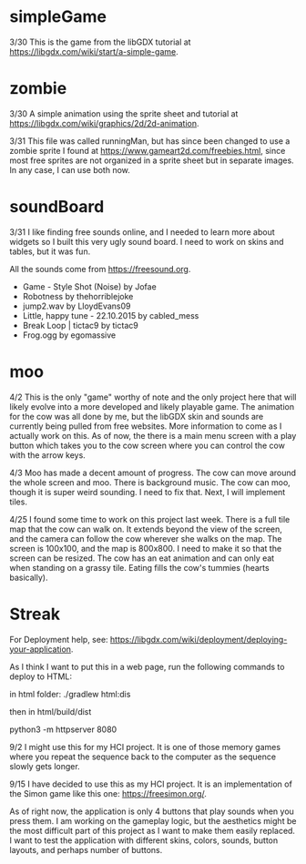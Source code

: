 # simpleGame

3/30
This is the game from the libGDX tutorial at https://libgdx.com/wiki/start/a-simple-game.

# zombie

3/30
A simple animation using the sprite sheet and tutorial at https://libgdx.com/wiki/graphics/2d/2d-animation.

3/31
This file was called runningMan, but has since been changed to use a zombie sprite I found at https://www.gameart2d.com/freebies.html, since most free sprites are not organized in a sprite sheet but in separate images. In any case, I can use both now.

# soundBoard

3/31
I like finding free sounds online, and I needed to learn more about widgets so I built this very ugly sound board. I need to work on skins and tables, but it was fun.

All the sounds come from https://freesound.org.

* Game - Style Shot (Noise) by Jofae
* Robotness by thehorriblejoke
* jump2.wav by LloydEvans09
* Little, happy tune - 22.10.2015 by cabled_mess
* Break Loop | tictac9 by tictac9
* Frog.ogg by egomassive

# moo

4/2
This is the only "game" worthy of note and the only project here that will likely evolve into a more developed and likely playable game. The animation for the cow was all done by me, but the libGDX skin and sounds are currently being pulled from free websites. More information to come as I actually work on this. As of now, the there is a main menu screen with a play button which takes you to the cow screen where you can control the cow with the arrow keys.

4/3
Moo has made a decent amount of progress. The cow can move around the whole screen and moo. There is background music. The cow can moo, though it is super weird sounding. I need to fix that. Next, I will implement tiles.

4/25
I found some time to work on this project last week. There is a full tile map that the cow can walk on. It extends beyond the view of the screen, and the camera can follow the cow wherever she walks on the map. The screen is 100x100, and the map is 800x800. I need to make it so that the screen can be resized. The cow has an eat animation and can only eat when standing on a grassy tile. Eating fills the cow's tummies (hearts basically). 

# Streak

For Deployment help, see: https://libgdx.com/wiki/deployment/deploying-your-application.

As I think I want to put this in a web page, run the following commands to deploy to HTML:

in html folder: ./gradlew html:dis

then in html/build/dist

python3 -m httpserver 8080

9/2
I might use this for my HCI project. It is one of those memory games where you repeat the sequence back to the computer as the sequence slowly gets longer.

9/15 
I have decided to use this as my HCI project. It is an implementation of the Simon game like this one: https://freesimon.org/. 

As of right now, the application is only 4 buttons that play sounds when you press them. I am working on the gameplay logic, but the aesthetics might be the most difficult part of this project as I want to make them easily replaced. I want to test the application with different skins, colors, sounds, button layouts, and perhaps number of buttons.  
